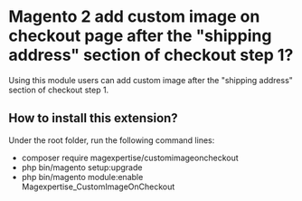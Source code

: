 # Magento 2 add custom image on checkout page after the "shipping address" section of checkout step 1?
Using this module users can add custom image after the "shipping address" section of checkout step 1.

## How to install this extension?

Under the root folder, run the following command lines:

- composer require magexpertise/customimageoncheckout
- php bin/magento setup:upgrade
- php bin/magento module:enable Magexpertise_CustomImageOnCheckout